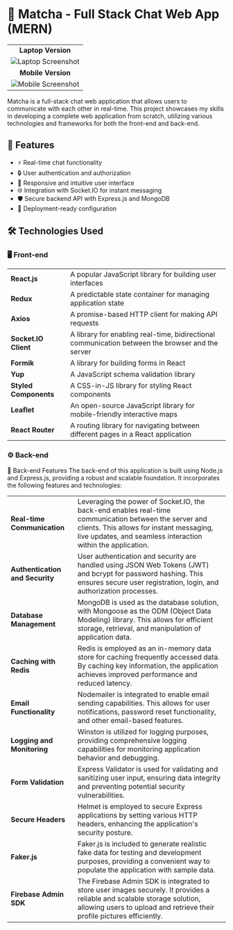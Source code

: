 
# 🌿 Matcha - Full Stack Chat Web App (MERN)

<table>
  <tr>
    <td colspan="2" align="center"><strong>Laptop Version</strong></td>
  </tr>
  <tr>
    <td colspan="2" align="center">
      <img src="https://github.com/gundam1337/matcha/assets/108071018/5e5b11ee-2893-44ec-a28d-6e343f83b950" alt="Laptop Screenshot">
    </td>
  </tr>
  <tr>
    <td colspan="2" align="center"><strong>Mobile Version</strong></td>
  </tr>
  <tr>
    <td colspan="2" align="center">
      <img src="https://github.com/gundam1337/matcha/assets/108071018/3a54b5b5-9676-438e-a711-7e59d192f37f" alt="Mobile Screenshot">
    </td>
  </tr>
</table>


Matcha is a full-stack chat web application that allows users to communicate with each other in real-time. This project showcases my skills in developing a complete web application from scratch, utilizing various technologies and frameworks for both the front-end and back-end.

## 🌟 Features

- ⚡ Real-time chat functionality
- 🔒 User authentication and authorization
- 📱 Responsive and intuitive user interface
- 🌐 Integration with Socket.IO for instant messaging
- 🛡️ Secure backend API with Express.js and MongoDB
- 🚀 Deployment-ready configuration

## 🛠️ Technologies Used

### 🖥️ Front-end

<table>
  <tr>
    <td><strong>React.js</strong></td>
    <td>A popular JavaScript library for building user interfaces</td>
  </tr>
  <tr>
    <td><strong>Redux</strong></td>
    <td>A predictable state container for managing application state</td>
  </tr>
  <tr>
    <td><strong>Axios</strong></td>
    <td>A promise-based HTTP client for making API requests</td>
  </tr>
  <tr>
    <td><strong>Socket.IO Client</strong></td>
    <td>A library for enabling real-time, bidirectional communication between the browser and the server</td>
  </tr>
  <tr>
    <td><strong>Formik</strong></td>
    <td>A library for building forms in React</td>
  </tr>
  <tr>
    <td><strong>Yup</strong></td>
    <td>A JavaScript schema validation library</td>
  </tr>
  <tr>
    <td><strong>Styled Components</strong></td>
    <td>A CSS-in-JS library for styling React components</td>
  </tr>
  <tr>
    <td><strong>Leaflet</strong></td>
    <td>An open-source JavaScript library for mobile-friendly interactive maps</td>
  </tr>
  <tr>
    <td><strong>React Router</strong></td>
    <td>A routing library for navigating between different pages in a React application</td>
  </tr>
</table>

### ⚙️ Back-end
🚀 Back-end Features
The back-end of this application is built using Node.js and Express.js, providing a robust and scalable foundation. It incorporates the following features and technologies:

<table>
  <tr>
    <td><strong>Real-time Communication</strong></td>
    <td>Leveraging the power of Socket.IO, the back-end enables real-time communication between the server and clients. This allows for instant messaging, live updates, and seamless interaction within the application.</td>
  </tr>
  <tr>
    <td><strong>Authentication and Security</strong></td>
    <td>User authentication and security are handled using JSON Web Tokens (JWT) and bcrypt for password hashing. This ensures secure user registration, login, and authorization processes.</td>
  </tr>
  <tr>
    <td><strong>Database Management</strong></td>
    <td>MongoDB is used as the database solution, with Mongoose as the ODM (Object Data Modeling) library. This allows for efficient storage, retrieval, and manipulation of application data.</td>
  </tr>
  <tr>
    <td><strong>Caching with Redis</strong></td>
    <td>Redis is employed as an in-memory data store for caching frequently accessed data. By caching key information, the application achieves improved performance and reduced latency.</td>
  </tr>
  <tr>
    <td><strong>Email Functionality</strong></td>
    <td>Nodemailer is integrated to enable email sending capabilities. This allows for user notifications, password reset functionality, and other email-based features.</td>
  </tr>
  <tr>
    <td><strong>Logging and Monitoring</strong></td>
    <td>Winston is utilized for logging purposes, providing comprehensive logging capabilities for monitoring application behavior and debugging.</td>
  </tr>
  <tr>
    <td><strong>Form Validation</strong></td>
    <td>Express Validator is used for validating and sanitizing user input, ensuring data integrity and preventing potential security vulnerabilities.</td>
  </tr>
  <tr>
    <td><strong>Secure Headers</strong></td>
    <td>Helmet is employed to secure Express applications by setting various HTTP headers, enhancing the application's security posture.</td>
  </tr>
  <tr>
    <td><strong>Faker.js</strong></td>
    <td>Faker.js is included to generate realistic fake data for testing and development purposes, providing a convenient way to populate the application with sample data.</td>
  </tr>
  <tr>
    <td><strong>Firebase Admin SDK</strong></td>
    <td>The Firebase Admin SDK is integrated to store user images securely. It provides a reliable and scalable storage solution, allowing users to upload and retrieve their profile pictures efficiently.</td>
  </tr>
</table>

